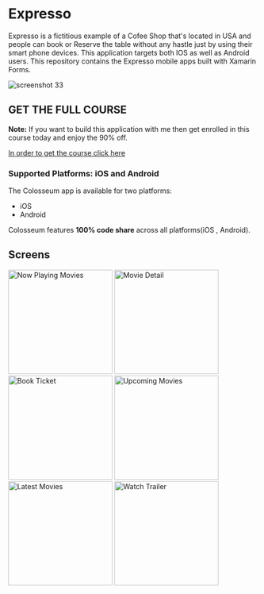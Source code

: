 # Expresso
Expresso is a fictitious example of a Cofee Shop that's located in USA and people can book or Reserve the table without any hastle just by using their smart phone devices. This application targets both IOS as well as Android users. 
This repository contains the Expresso  mobile apps built with Xamarin Forms.

![screenshot 33](https://user-images.githubusercontent.com/38080065/43685357-160361b4-98cb-11e8-8492-e47c1c46a244.png)

## GET THE FULL COURSE
**Note:** If you want to build this application with me then get enrolled in this course today and enjoy the 90% off.

[In order to get the course click here](https://www.udemy.com/build-real-world-application-with-xamarin-forms-part-3/?couponCode=G_REALWORLD3)


### Supported Platforms: iOS and Android
The Colosseum app is available for two platforms:

* iOS 
* Android

Colosseum features **100% code share** across all platforms(iOS , Android).


## Screens

<img src="https://user-images.githubusercontent.com/38080065/43685663-9ab45c7e-98d0-11e8-93cd-e0a94a84e9d3.png" alt="Now Playing Movies" Width="210" />

<img src="https://user-images.githubusercontent.com/38080065/43685665-9dc0c678-98d0-11e8-8a46-607692904a96.png" alt="Movie Detail" Width="210" />

<img src="https://user-images.githubusercontent.com/38080065/43685666-9e284122-98d0-11e8-85ed-9f4995079688.png" alt="Book Ticket" Width="210" />

<img src="https://user-images.githubusercontent.com/38080065/43685668-9f3067f2-98d0-11e8-9add-1944a726dc7e.png" alt="Upcoming Movies" Width="210" />

<img src="https://user-images.githubusercontent.com/38080065/43685669-a0bdf288-98d0-11e8-9be5-c9ee931f3412.png" alt="Latest Movies" Width="210" />

<img src="https://user-images.githubusercontent.com/38080065/43685667-9e8a6c1c-98d0-11e8-92d9-5b7fc46a6b49.png" alt="Watch Trailer" Width="210" />



